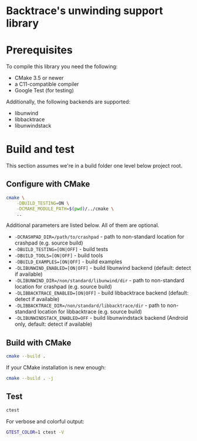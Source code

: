 # Backtrace's unwinding support library

# Prerequisites

To compile this library you need the following:
 - CMake 3.5 or newer
 - a C11-compatible compiler
 - Google Test (for testing)

Additionally, the following backends are supported:
 - libunwind
 - libbacktrace
 - libunwindstack

# Build and test

This section assumes we're in a build folder one level below project root.

## Configure with CMake

```sh
cmake \
    -DBUILD_TESTING=ON \
    -DCMAKE_MODULE_PATH=$(pwd)/../cmake \
    ..
```

Additional parameters are listed below. All of them are optional.
- `-DCRASHPAD_DIR=/path/to/crashpad` - path to non-standard location for crashpad (e.g. source build)
- `-DBUILD_TESTING=[ON|OFF]` - build tests
- `-DBUILD_TOOLS=[ON|OFF]` - build tools
- `-DBUILD_EXAMPLES=[ON|OFF]` - build examples
- `-DLIBUNWIND_ENABLED=[ON|OFF]` - build libunwind backend (default: detect if available)
- `-DLIBUNWIND_DIR=/non/standard/libunwind/dir` - path to non-standard location for crashpad (e.g. source build)
- `-DLIBBACKTRACE_ENABLED=[ON|OFF]` -  build libbacktrace backend (default: detect if available)
- `-DLIBBACKTRACE_DIR=/non/standard/libbacktrace/dir`  - path to non-standard location for libbacktrace (e.g. source build)
- `-DLIBUNWINDSTACK_ENABLED=OFF` - build libunwindstack backend (Android only, default: detect if available)

## Build with CMake

```sh
cmake --build .
```

If your CMake installation is new enough:

```sh
cmake --build . -j
```

## Test

```sh
ctest
````

For verbose and colorful output:
```sh
GTEST_COLOR=1 ctest -V
```

